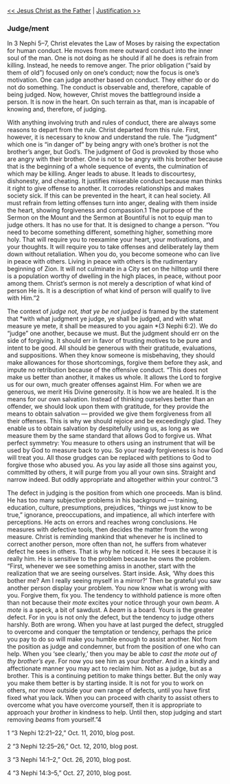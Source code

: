 [<< Jesus Christ as the Father](Jesus%20Christ%20as%20the%20Father)  |  [Justification >>](Justification)

### Judge/ment
In 3 Nephi 5–7, Christ elevates the Law of Moses by raising the expectation for human conduct. He moves from mere outward conduct into the inner soul of the man. One is not doing as he should if all he does is refrain from killing. Instead, he needs to remove anger. The prior obligation (“said by them of old”) focused only on one’s conduct; now the focus is one’s motivation. One can judge another based on conduct. They either do or do not do something. The conduct is observable and, therefore, capable of being judged. Now, however, Christ moves the battleground inside a person. It is now in the heart. On such terrain as that, man is incapable of knowing and, therefore, of judging.

With anything involving truth and rules of conduct, there are always some reasons to depart from the rule. Christ departed from this rule. First, however, it is necessary to know and understand the rule. The “judgment” which one is “in danger of” by being angry with one’s brother is not the brother’s anger, but God’s. The judgment of God is provoked by those who are angry with their brother. One is not to be angry with his brother because that is the beginning of a whole sequence of events, the culmination of which may be killing. Anger leads to abuse. It leads to discourtesy, dishonesty, and cheating. It justifies miserable conduct because man thinks it right to give offense to another. It corrodes relationships and makes society sick. If this can be prevented in the heart, it can heal society. All must refrain from letting offenses turn into anger, dealing with them inside the heart, showing forgiveness and compassion.1 The purpose of the Sermon on the Mount and the Sermon at Bountiful is not to equip man to judge others. It has no use for that. It is designed to change a person. “You need to become something different, something higher, something more holy. That will require you to reexamine your heart, your motivations, and your thoughts. It will require you to take offenses and deliberately lay them down without retaliation. When you do, you become someone who can live in peace with others. Living in peace with others is the rudimentary beginning of Zion. It will not culminate in a City set on the hilltop until there is a population worthy of dwelling in the high places, in peace, without poor among them. Christ’s sermon is not merely a description of what kind of person He is. It is a description of what kind of person will qualify to live with Him.”2

The context of *judge not, that ye be not judged* is framed by the statement that *with what judgment ye judge, ye shall be judged, and with what measure ye mete, it shall be measured to you again *(3 Nephi 6:2). We do “judge” one another, because we must. But the judgment should err on the side of forgiving. It should err in favor of trusting motives to be pure and intent to be good. All should be generous with their gratitude, evaluations, and suppositions. When they know someone is misbehaving, they should make allowances for those shortcomings, forgive them before they ask, and impute no retribution because of the offensive conduct. “This does not make us better than another, it makes us whole. It allows the Lord to forgive us for our own, much greater offenses against Him. For when we are generous, we merit His Divine generosity. It is how we are healed. It is the means for our own salvation. Instead of thinking ourselves better than an offender, we should look upon them with gratitude, for they provide the means to obtain salvation — provided we give them forgiveness from all their offenses. This is why we should rejoice and be exceedingly glad. They enable us to obtain salvation by despitefully using us, as long as we measure them by the same standard that allows God to forgive us. What perfect symmetry: You measure to others using an instrument that will be used by God to measure back to you. So your ready forgiveness is how God will treat you. All those grudges can be replaced with petitions to God to forgive those who abused you. As you lay aside all those sins against you, committed by others, it will purge from you all your own sins. Straight and narrow indeed. But oddly appropriate and altogether within your control.”3

The defect in judging is the position from which one proceeds. Man is blind. He has too many subjective problems in his background — training, education, culture, presumptions, prejudices, “things we just know to be true,” ignorance, preoccupations, and impatience, all which interfere with perceptions. He acts on errors and reaches wrong conclusions. He measures with defective tools, then decides the matter from the wrong measure. Christ is reminding mankind that whenever he is inclined to correct another person, more often than not, he suffers from whatever defect he sees in others. That is why he noticed it. He sees it because it is really him. He is sensitive to the problem because he owns the problem. “First, whenever we see something amiss in another, start with the realization that we are seeing ourselves. Start inside. Ask, ‘Why does this bother me? Am I really seeing myself in a mirror?’ Then be grateful you saw another person display your problem. You now know what is wrong with you. Forgive them, fix you. The tendency to withhold patience is more often than not because their *mote* excites your notice through your own *beam*. A *mote* is a speck, a bit of sawdust. A *beam* is a board. Yours is the greater defect. For in you is not only the defect, but the tendency to judge others harshly. Both are wrong. When you have at last purged the defect, struggled to overcome and conquer the temptation or tendency, perhaps the price you pay to do so will make you humble enough to assist another. Not from the position as judge and condemner, but from the position of one who can help. When you ‘see clearly,’ then you may be able to *cast the mote out of thy brother’s eye*. For now you see him as your *brother*. And in a kindly and affectionate manner you may act to reclaim him. Not as a judge, but as a brother. This is a continuing petition to make things better. But the only way you make them better is by starting inside. It is not for you to work on others, nor move outside your own range of defects, until you have first fixed what you lack. When you can proceed with charity to assist others to overcome what you have overcome yourself, then it is appropriate to approach your *brother* in kindness to help. Until then, stop judging and start removing *beams* from yourself.”4



1 “3 Nephi 12:21–22,” Oct. 11, 2010, blog post.


2 “3 Nephi 12:25–26,” Oct. 12, 2010, blog post.


3 “3 Nephi 14:1–2,” Oct. 26, 2010, blog post.


4 “3 Nephi 14:3–5,” Oct. 27, 2010, blog post.